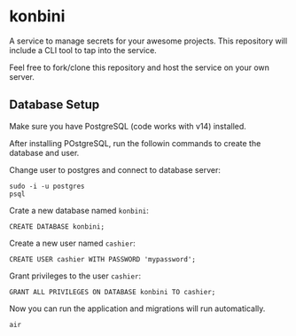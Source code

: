 # konbini

A service to manage secrets for your awesome projects. This repository will include a CLI tool to tap into
the service.

Feel free to fork/clone this repository and host the service on your own server.

## Database Setup

Make sure you have PostgreSQL (code works with v14) installed.

After installing POstgreSQL, run the followin commands to create the database and user.

Change user to postgres and connect to database server:
```
sudo -i -u postgres
psql
```

Crate a new database named `konbini`:
```
CREATE DATABASE konbini;
```

Create a new user named `cashier`:
```
CREATE USER cashier WITH PASSWORD 'mypassword';
```

Grant privileges to the user `cashier`:
```
GRANT ALL PRIVILEGES ON DATABASE konbini TO cashier;
```

Now you can run the application and migrations will run automatically.
```
air
```
